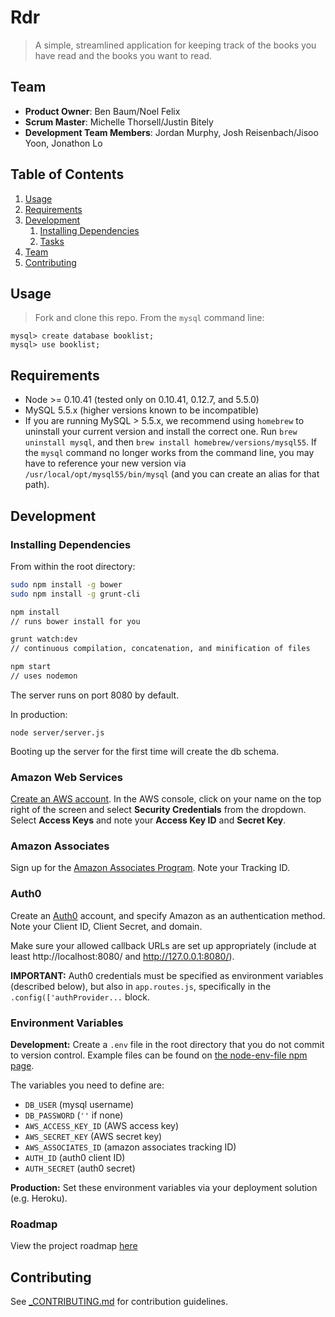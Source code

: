 # Rdr

> A simple, streamlined application for keeping track of the books you have read and the books you want to read.

## Team

  - __Product Owner__: Ben Baum/Noel Felix
  - __Scrum Master__: Michelle Thorsell/Justin Bitely
  - __Development Team Members__: Jordan Murphy, Josh Reisenbach/Jisoo Yoon, Jonathon Lo

## Table of Contents

1. [Usage](#Usage)
1. [Requirements](#requirements)
1. [Development](#development)
    1. [Installing Dependencies](#installing-dependencies)
    1. [Tasks](#tasks)
1. [Team](#team)
1. [Contributing](#contributing)

## Usage

> Fork and clone this repo. From the `mysql` command line: 
> 
```
mysql> create database booklist;
mysql> use booklist;
```

## Requirements

- Node >= 0.10.41 (tested only on 0.10.41, 0.12.7, and 5.5.0) 
- MySQL 5.5.x (higher versions known to be incompatible)
 - If you are running MySQL > 5.5.x, we recommend using `homebrew` to uninstall your current version and install the correct one. Run `brew uninstall mysql`, and then `brew install homebrew/versions/mysql55`. If the `mysql` command no longer works from the command line, you may have to reference your new version via `/usr/local/opt/mysql55/bin/mysql` (and you can create an alias for that path). 


## Development


### Installing Dependencies

From within the root directory:

```sh
sudo npm install -g bower
sudo npm install -g grunt-cli

npm install 
// runs bower install for you

grunt watch:dev 
// continuous compilation, concatenation, and minification of files

npm start 
// uses nodemon
```
The server runs on port 8080 by default.

In production: 

```
node server/server.js 
```

Booting up the server for the first time will create the db schema. 

### Amazon Web Services
[Create an AWS account](https://aws.amazon.com/). In the AWS console, click on your name on the top right of the screen and select **Security Credentials** from the dropdown. Select **Access Keys** and note your **Access Key ID** and **Secret Key**.

### Amazon Associates
Sign up for the [Amazon Associates Program](https://affiliate-program.amazon.com/). Note your Tracking ID.

### Auth0
Create an [Auth0](https://auth0.com/) account, and specify Amazon as an authentication method. Note your Client ID, Client Secret, and domain. 

Make sure your allowed callback URLs are set up appropriately (include at least http://localhost:8080/ and http://127.0.0.1:8080/).

**IMPORTANT:** Auth0 credentials must be specified as environment variables (described below), but also in `app.routes.js`, specifically in the `.config(['authProvider...` block.

### Environment Variables

**Development:**
Create a `.env` file in the root directory that you do not commit to version control. Example files can be found on [the node-env-file npm page](https://www.npmjs.com/package/node-env-file).

The variables you need to define are: 

- `DB_USER` (mysql username)
- `DB_PASSWORD` (`''` if none)
- `AWS_ACCESS_KEY_ID` (AWS access key)
- `AWS_SECRET_KEY` (AWS secret key)
- `AWS_ASSOCIATES_ID` (amazon associates tracking ID)
- `AUTH_ID` (auth0 client ID)
- `AUTH_SECRET` (auth0 secret)

**Production:**
Set these environment variables via your deployment solution (e.g. Heroku).

### Roadmap

View the project roadmap [here](https://github.com/hrr12T-Rex/greenfield/issues)


## Contributing

See [_CONTRIBUTING.md](https://github.com/hrr12T-Rex/greenfield/blob/master/_CONTRIBUTING.md) for contribution guidelines.
